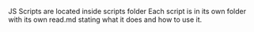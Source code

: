 JS Scripts are located inside scripts folder
	Each script is in its own folder with its own read.md stating what it does and how to use it.
